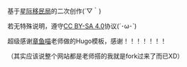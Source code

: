 基于[星际移民局](https://interimm.org)的二次创作(´▽｀)


若无特殊说明，遵守[CC BY-SA 4.0](https://creativecommons.org/licenses/by-sa/4.0/)协议(´･ω･`)


超级感谢[章鱼喵](https://github.com/emptymalei)老师做的Hugo模板，感谢！！！！！！！


（其实应该说整个网站都是老师搭的我就是fork过来了而已XD）
